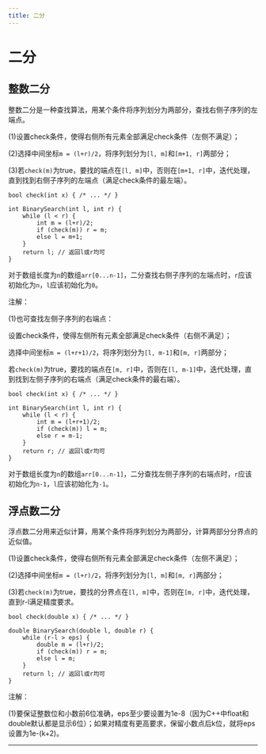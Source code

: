 ```yaml
---
title: 二分
---
```


# 二分

<script type="text/javascript" src="/include/head.js"></script>

## 整数二分

整数二分是一种查找算法，用某个条件将序列划分为两部分，查找右侧子序列的左端点。

(1)设置check条件，使得右侧所有元素全部满足check条件（左侧不满足）；

(2)选择中间坐标`m = (l+r)/2`，将序列划分为`[l, m]`和`[m+1, r]`两部分；

(3)若`check(m)`为true，要找的端点在`[l, m]`中，否则在`[m+1, r]`中，迭代处理，直到找到右侧子序列的左端点（满足check条件的最左端）。

```
bool check(int x) { /* ... */ }

int BinarySearch(int l, int r) {
    while (l < r) {
        int m = (l+r)/2;
        if (check(m)) r = m;
        else l = m+1;
    }
    return l; // 返回l或r均可
}
```

对于数组长度为`n`的数组`arr[0...n-1]`，二分查找右侧子序列的左端点时，`r`应该初始化为`n`，`l`应该初始化为`0`。

注解：

(1)也可查找左侧子序列的右端点：

设置check条件，使得左侧所有元素全部满足check条件（右侧不满足）；

选择中间坐标`m = (l+r+1)/2`，将序列划分为`[l, m-1]`和`[m, r]`两部分；

若`check(m)`为true，要找的端点在`[m, r]`中，否则在`[l, m-1]`中，迭代处理，直到找到左侧子序列的右端点（满足check条件的最右端）。

```
bool check(int x) { /* ... */ }

int BinarySearch(int l, int r) {
    while (l < r) {
        int m = (l+r+1)/2;
        if (check(m)) l = m;
        else r = m-1;
    }
    return r; // 返回l或r均可
}
```

对于数组长度为`n`的数组`arr[0...n-1]`，二分查找左侧子序列的右端点时，`r`应该初始化为`n-1`，`l`应该初始化为`-1`。

## 浮点数二分

浮点数二分用来近似计算，用某个条件将序列划分为两部分，计算两部分分界点的近似值。

(1)设置check条件，使得右侧所有元素全部满足check条件（左侧不满足）；

(2)选择中间坐标`m = (l+r)/2`，将序列划分为`[l, m]`和`[m, r]`两部分；

(3)若`check(m)`为true，要找的分界点在`[l, m]`中，否则在`[m, r]`中，迭代处理，直到r-l满足精度要求。

```
bool check(double x) { /* ... */ }

double BinarySearch(double l, double r) {
    while (r-l > eps) {
        double m = (l+r)/2;
        if (check(m)) r = m;
        else l = m;
    }
    return l; // 返回l或r均可
}
```

注解：

(1)要保证整数位和小数前6位准确，eps至少要设置为1e-8（因为C++中float和double默认都是显示6位）；如果对精度有更高要求，保留小数点后k位，就将eps设置为1e-(k+2)。

---

<script type="text/javascript" src="/include/tail.js"></script>

